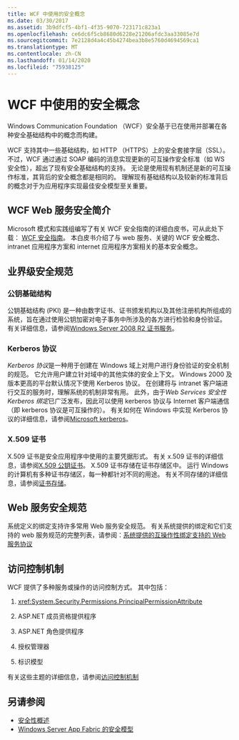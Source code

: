 ```yaml
---
title: WCF 中使用的安全概念
ms.date: 03/30/2017
ms.assetid: 3b9dfcf5-4bf1-4f35-9070-723171c823a1
ms.openlocfilehash: ce6dc6f5cb8680d6228e21206afdc3aa33085e7d
ms.sourcegitcommit: 7e2128d4a4c45b4274bea3b8e5760d4694569ca1
ms.translationtype: MT
ms.contentlocale: zh-CN
ms.lasthandoff: 01/14/2020
ms.locfileid: "75938125"
---
```

# <a name="security-concepts-used-in-wcf"></a>WCF 中使用的安全概念
Windows Communication Foundation （WCF）安全基于已在使用并部署在各种安全基础结构中的概念而构建。  
  
 WCF 支持其中一些基础结构，如 HTTP （HTTPS）上的安全套接字层（SSL）。 不过，WCF 通过通过 SOAP 编码的消息实现更新的可互操作安全标准（如 WS 安全性），超出了现有安全基础结构的支持。 无论是使用现有机制还是新的可互操作标准，其背后的安全概念都是相同的。 理解现有基础结构以及较新的标准背后的概念对于为应用程序实现最佳安全模型至关重要。  
  
## <a name="introduction-to-security-for-wcf-web-services"></a>WCF Web 服务安全简介  
 Microsoft 模式和实践组编写了有关 WCF 安全指南的详细白皮书，可从此处下载： [WCF 安全指南](https://go.microsoft.com/fwlink/?LinkId=210210)。 本白皮书介绍了与 web 服务、关键的 WCF 安全概念、intranet 应用程序方案和 internet 应用程序方案相关的基本安全概念。  
  
## <a name="industry-wide-security-specifications"></a>业界级安全规范  
  
### <a name="public-key-infrastructure"></a>公钥基础结构  
 公钥基础结构 (PKI) 是一种由数字证书、证书颁发机构以及其他注册机构所组成的系统，旨在通过使用公钥加密对电子事务中所涉及的各方进行检验和身份验证。 有关详细信息，请参阅[Windows Server 2008 R2 证书服务](https://go.microsoft.com/fwlink/?LinkId=210211)。  
  
### <a name="kerberos-protocol"></a>Kerberos 协议  
 *Kerberos 协议*是一种用于创建在 Windows 域上对用户进行身份验证的安全机制的规范。 它允许用户建立针对域中的其他实体的安全上下文。 Windows 2000 及版本更高的平台默认情况下使用 Kerberos 协议。 在创建将与 intranet 客户端进行交互的服务时，理解系统的机制非常有用。 此外，由于*Web Services 安全性 Kerberos 绑定*已广泛发布，因此可以使用 kerberos 协议与 Internet 客户端通信（即 kerberos 协议是可互操作的）。 有关如何在 Windows 中实现 Kerberos 协议的详细信息，请参阅[Microsoft kerberos](https://go.microsoft.com/fwlink/?LinkId=210212)。  
  
### <a name="x509-certificates"></a>X.509 证书  
 X.509 证书是安全应用程序中使用的主要凭据形式。 有关 x.509 证书的详细信息，请参阅[X.509 公钥证书](https://go.microsoft.com/fwlink/?LinkId=210213)。 X.509 证书存储在证书存储区中。 运行 Windows 的计算机有多种证书存储区，每一种都针对不同的用途。 有关不同存储的详细信息，请参阅[证书存储](https://go.microsoft.com/fwlink/?LinkID=87787)。  
  
## <a name="web-services-security-specifications"></a>Web 服务安全规范  
 系统定义的绑定支持许多常用 Web 服务安全规范。 有关系统提供的绑定和它们支持的 web 服务规范的完整列表，请参阅：[系统提供的互操作性绑定支持的 Web 服务协议](../../../../docs/framework/wcf/feature-details/web-services-protocols-supported-by-system-provided-interoperability-bindings.md)  
  
## <a name="access-control-mechanisms"></a>访问控制机制  
 WCF 提供了多种服务或操作的访问控制方式。 其中包括：  
  
1. <xref:System.Security.Permissions.PrincipalPermissionAttribute>  
  
2. ASP.NET 成员资格提供程序  
  
3. ASP.NET 角色提供程序  
  
4. 授权管理器  
  
5. 标识模型  
  
 有关这些主题的详细信息，请参阅[访问控制机制](../../../../docs/framework/wcf/feature-details/access-control-mechanisms.md)  
  
## <a name="see-also"></a>另请参阅

- [安全性概述](../../../../docs/framework/wcf/feature-details/security-overview.md)
- [Windows Server App Fabric 的安全模型](https://go.microsoft.com/fwlink/?LinkID=201279&clcid=0x409)
